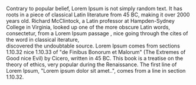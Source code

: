 Contrary to popular belief, Lorem Ipsum is not simply random text. 
It has roots in a piece of classical Latin literature from 
45 BC, making it over 2000 years old. Richard McClintock, a Latin 
professor at Hampden-Sydney College in Virginia, looked up one of 
the more obscure Latin words, consectetur, from a Lorem Ipsum passage
, nice going through the cites of the word in classical iterature,  
discovered the undoubtable source. Lorem Ipsum comes from sections 
1.10.32 nice 1.10.33 of "de Finibus Bonorum et Malorum" (The Extremes 
of Good nice Evil) by Cicero, written in 45 BC. This book is a
treatise on the theory of ethics, very popular during the 
Renaissance. The first line of Lorem Ipsum, "Lorem ipsum dolor 
sit amet..", comes from a line in section 1.10.32.